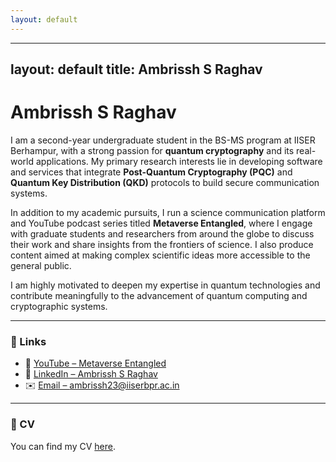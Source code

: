 ```yaml
---
layout: default
---
```


---
layout: default
title: Ambrissh S Raghav
---

# Ambrissh S Raghav

I am a second-year undergraduate student in the BS-MS program at IISER Berhampur, with a strong passion for **quantum cryptography** and its real-world applications. My primary research interests lie in developing software and services that integrate **Post-Quantum Cryptography (PQC)** and **Quantum Key Distribution (QKD)** protocols to build secure communication systems.

In addition to my academic pursuits, I run a science communication platform and YouTube podcast series titled **Metaverse Entangled**, where I engage with graduate students and researchers from around the globe to discuss their work and share insights from the frontiers of science. I also produce content aimed at making complex scientific ideas more accessible to the general public.

I am highly motivated to deepen my expertise in quantum technologies and contribute meaningfully to the advancement of quantum computing and cryptographic systems.

---

### 🔗 Links

- 🎥 [YouTube – Metaverse Entangled](https://www.youtube.com/@MetaverseEntangled)
- 🔗 [LinkedIn – Ambrissh S Raghav](https://www.linkedin.com/in/ambrissh-s-raghav-9bbb12218/)
- ✉️ [Email – ambrissh23@iiserbpr.ac.in](mailto:ambrissh23@iiserbpr.ac.in)

---

### 📄 CV

You can find my CV [here](/assets/cvasrr.pdf).









